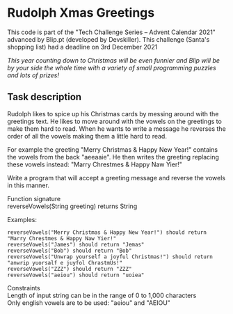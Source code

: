 # Rudolph Xmas Greetings 
This code is part of the "Tech Challenge Series – Advent Calendar 2021" advanced by Blip.pt (developed by Devskiller). This challenge (Santa's shopping list) had a deadline on 3rd December 2021  

*This year counting down to Christmas will be even funnier and Blip will be by your side the whole time with a variety of small programming puzzles and lots of prizes!*

## Task description
Rudolph likes to spice up his Christmas cards by messing around with the greetings text. He likes to move around with the vowels on the greetings to make them hard to read. When he wants to write a message he reverses the order of all the vowels making them a little hard to read.

For example the greeting "Merry Christmas & Happy New Year!" contains the vowels from the back "aeeaaie". He then writes the greeting replacing these vowels instead: "Marry Chrestmes & Happy Naw Yier!"

Write a program that will accept a greeting message and reverse the vowels in this manner.

Function signature  
reverseVowels(String greeting) returns String

Examples:  
```
reverseVowels("Merry Christmas & Happy New Year!") should return "Marry Chrestmes & Happy Naw Yier!"  
reverseVowels("James") should return "Jemas"  
reverseVowels("Bob") should return "Bob"  
reverseVowels("Unwrap yourself a joyful Christmas!") should return "anwrip yuorsalf e juyfol ChrastmUs!"  
reverseVowels("ZZZ") should return "ZZZ"  
reverseVowels("aeiou") should return "uoiea"  
```

Constraints  
Length of input string can be in the range of 0 to 1,000 characters  
Only english vowels are to be used: "aeiou" and "AEIOU"
